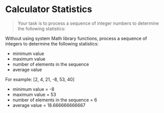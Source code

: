 # Calculator Statistics

> Your task is to process a sequence of integer numbers to determine the following statistics:

Without using system Math library functions, process a sequence of integers to determine the following statistics:
- minimum value
- maximum value
- number of elements in the sequence
- average value 

For example: [2, 4, 21, -8, 53, 40]
- minimum value = -8
- maximum value = 53
- number of elements in the sequence = 6
- average value = 18.666666666667
